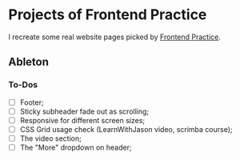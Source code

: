 # Projects of Frontend Practice

I recreate some real website pages picked by [Frontend Practice](https://frontendpractice.com/).

## Ableton

### To-Dos

- [ ] Footer;
- [ ] Sticky subheader fade out as scrolling;
- [ ] Responsive for different screen sizes;
- [ ] CSS Grid usage check (LearnWithJason video, scrimba course);
- [ ] The video section;
- [ ] The "More" dropdown on header;

